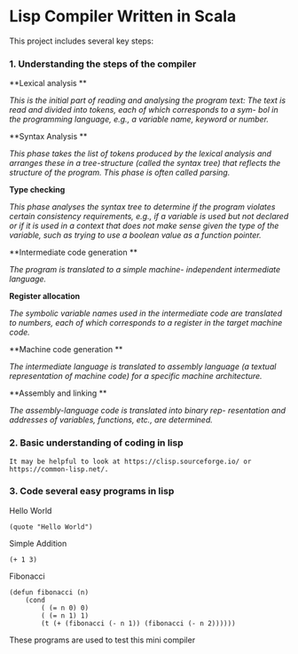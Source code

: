 # Lisp Compiler Written in Scala
This project includes several key steps: 

### 1. Understanding the steps of the compiler
**Lexical analysis **

*This is the initial part of reading and analysing the program text: The text is read 
  and divided into tokens, each of which corresponds to a sym- bol in the programming 
  language, e.g., a variable name, keyword or number.*
  
**Syntax Analysis **
     
 *This phase takes the list of tokens produced by the lexical analysis and arranges 
     these in a tree-structure (called the syntax tree) that reflects the structure 
     of the program. This phase is often called parsing.*
     
**Type checking**
    
 *This phase analyses the syntax tree to determine if the program violates certain 
    consistency requirements, e.g., if a variable is used but not declared or 
    if it is used in a context that does not make sense given the type of the variable, 
    such as trying to use a boolean value as a function pointer.*
    
**Intermediate code generation **
    
  *The program is translated to a simple machine- independent intermediate language.*
  
**Register allocation**
    
  *The symbolic variable names used in the intermediate code are translated to numbers,
    each of which corresponds to a register in the target machine code.*
    
**Machine code generation **
    
 *The intermediate language is translated to assembly language 
    (a textual representation of machine code) for a specific machine architecture.*
    
**Assembly and linking **
    
 *The assembly-language code is translated into binary rep- resentation and addresses 
    of variables, functions, etc., are determined.*

### 2. Basic understanding of coding in lisp
    It may be helpful to look at https://clisp.sourceforge.io/ or https://common-lisp.net/. 
### 3. Code several easy programs in lisp       
Hello World
    
    (quote "Hello World")    

Simple Addition
    
    (+ 1 3)
Fibonacci

    (defun fibonacci (n)
        (cond 
            ( (= n 0) 0)
            ( (= n 1) 1)
            (t (+ (fibonacci (- n 1)) (fibonacci (- n 2))))))
These programs are used to test this mini compiler
